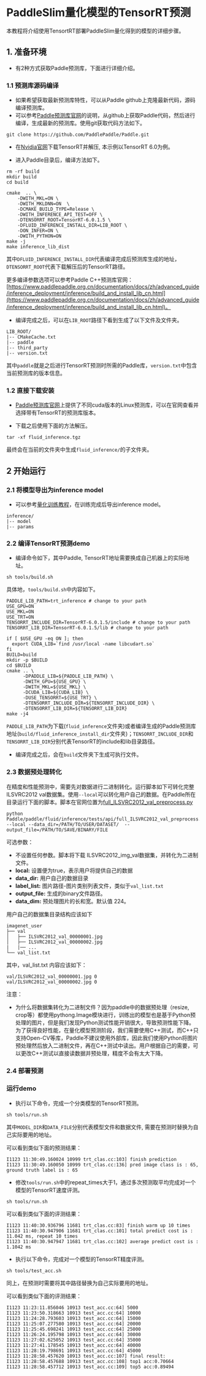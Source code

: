 # PaddleSlim量化模型的TensorRT预测

本教程将介绍使用TensortRT部署PaddleSlim量化得到的模型的详细步骤。


## 1. 准备环境

* 有2种方式获取Paddle预测库，下面进行详细介绍。

### 1.1 预测库源码编译
* 如果希望获取最新预测库特性，可以从Paddle github上克隆最新代码，源码编译预测库。
* 可以参考[Paddle预测库官网](https://www.paddlepaddle.org.cn/documentation/docs/zh/advanced_guide/inference_deployment/inference/build_and_install_lib_cn.html)的说明，从github上获取Paddle代码，然后进行编译，生成最新的预测库。使用git获取代码方法如下。

```shell
git clone https://github.com/PaddlePaddle/Paddle.git
```
* 在[Nvidia官网](https://developer.nvidia.com/TensorRT)下载TensorRT并解压, 本示例以TensorRT 6.0为例。

* 进入Paddle目录后，编译方法如下。

```shell
rm -rf build
mkdir build
cd build

cmake  .. \
    -DWITH_MKL=ON \
    -DWITH_MKLDNN=ON  \
    -DCMAKE_BUILD_TYPE=Release \
    -DWITH_INFERENCE_API_TEST=OFF \
    -DTENSORRT_ROOT=TensorRT-6.0.1.5 \
    -DFLUID_INFERENCE_INSTALL_DIR=LIB_ROOT \
    -DON_INFER=ON \
    -DWITH_PYTHON=ON
make -j
make inference_lib_dist
```

其中`DFLUID_INFERENCE_INSTALL_DIR`代表编译完成后预测库生成的地址，`DTENSORRT_ROOT`代表下载解压后的TensorRT路径。

更多编译参数选项可以参考Paddle C++预测库官网：[https://www.paddlepaddle.org.cn/documentation/docs/zh/advanced_guide/inference_deployment/inference/build_and_install_lib_cn.html](https://www.paddlepaddle.org.cn/documentation/docs/zh/advanced_guide/inference_deployment/inference/build_and_install_lib_cn.html)。


* 编译完成之后，可以在`LIB_ROOT`路径下看到生成了以下文件及文件夹。

```
LIB_ROOT/
|-- CMakeCache.txt
|-- paddle
|-- third_party
|-- version.txt
```

其中`paddle`就是之后进行TensorRT预测时所需的Paddle库，`version.txt`中包含当前预测库的版本信息。

### 1.2 直接下载安装

* [Paddle预测库官网](https://www.paddlepaddle.org.cn/documentation/docs/zh/advanced_guide/inference_deployment/inference/build_and_install_lib_cn.html)上提供了不同cuda版本的Linux预测库，可以在官网查看并选择带有TensorRT的预测库版本。

* 下载之后使用下面的方法解压。

```
tar -xf fluid_inference.tgz
```

最终会在当前的文件夹中生成`fluid_inference/`的子文件夹。


## 2 开始运行

### 2.1 将模型导出为inference model

* 可以参考[量化训练教程](https://paddleslim.readthedocs.io/zh_CN/latest/quick_start/quant_aware_tutorial.html#id9)，在训练完成后导出inference model。

```
inference/
|-- model
|-- params
```


### 2.2 编译TensorRT预测demo

* 编译命令如下，其中Paddle, TensorRT地址需要换成自己机器上的实际地址。


```shell
sh tools/build.sh
```

具体地，`tools/build.sh`中内容如下。

```shell
PADDLE_LIB_PATH=trt_inference # change to your path
USE_GPU=ON
USE_MKL=ON
USE_TRT=ON
TENSORRT_INCLUDE_DIR=TensorRT-6.0.1.5/include # change to your path
TENSORRT_LIB_DIR=TensorRT-6.0.1.5/lib # change to your path

if [ $USE_GPU -eq ON ]; then
  export CUDA_LIB=`find /usr/local -name libcudart.so`
fi
BUILD=build
mkdir -p $BUILD
cd $BUILD
cmake .. \
      -DPADDLE_LIB=${PADDLE_LIB_PATH} \
      -DWITH_GPU=${USE_GPU} \
      -DWITH_MKL=${USE_MKL} \
      -DCUDA_LIB=${CUDA_LIB} \
      -DUSE_TENSORRT=${USE_TRT} \
      -DTENSORRT_INCLUDE_DIR=${TENSORRT_INCLUDE_DIR} \
      -DTENSORRT_LIB_DIR=${TENSORRT_LIB_DIR}
make -j4
```

`PADDLE_LIB_PATH`为下载(`fluid_inference`文件夹)或者编译生成的Paddle预测库地址(`build/fluid_inference_install_dir`文件夹)；`TENSORRT_INCLUDE_DIR`和`TENSORRT_LIB_DIR`分别代表TensorRT的include和lib目录路径。


* 编译完成之后，会在`build`文件夹下生成可执行文件。


### 2.3 数据预处理转化

在精度和性能预测中，需要先对数据进行二进制转化。运行脚本如下可转化完整ILSVRC2012 val数据集。使用`--local`可以转化用户自己的数据。在Paddle所在目录运行下面的脚本。脚本在官网位置为[full_ILSVRC2012_val_preprocess.py](https://github.com/PaddlePaddle/Paddle/blob/develop/paddle/fluid/inference/tests/api/full_ILSVRC2012_val_preprocess.py)
```
python Paddle/paddle/fluid/inference/tests/api/full_ILSVRC2012_val_preprocess.py --local --data_dir=/PATH/TO/USER/DATASET/  --output_file=/PATH/TO/SAVE/BINARY/FILE
```

可选参数：
- 不设置任何参数。脚本将下载 ILSVRC2012_img_val数据集，并转化为二进制文件。
- **local:** 设置便为true，表示用户将提供自己的数据
- **data_dir:** 用户自己的数据目录
- **label_list:** 图片路径-图片类别列表文件，类似于`val_list.txt`
- **output_file:** 生成的binary文件路径。
- **data_dim:** 预处理图片的长和宽。默认值 224。

用户自己的数据集目录结构应该如下
```
imagenet_user
├── val
│   ├── ILSVRC2012_val_00000001.jpg
│   ├── ILSVRC2012_val_00000002.jpg
|   |── ...
└── val_list.txt
```
其中，val_list.txt 内容应该如下：
```
val/ILSVRC2012_val_00000001.jpg 0
val/ILSVRC2012_val_00000002.jpg 0
```

注意：
- 为什么将数据集转化为二进制文件？因为paddle中的数据预处理（resize, crop等）都使用pythong.Image模块进行，训练出的模型也是基于Python预处理的图片，但是我们发现Python测试性能开销很大，导致预测性能下降。为了获得良好性能，在量化模型预测阶段，我们需要使用C++测试，而C++只支持Open-CV等库，Paddle不建议使用外部库，因此我们使用Python将图片预处理然后放入二进制文件，再在C++测试中读出。用户根据自己的需要，可以更改C++测试以直接读数据并预处理，精度不会有太大下降。

### 2.4 部署预测


### 运行demo
* 执行以下命令，完成一个分类模型的TensorRT预测。

```shell
sh tools/run.sh
```
其中`MODEL_DIR`和`DATA_FILE`分别代表模型文件和数据文件, 需要在预测时替换为自己实际要用的地址。

可以看到类似下面的预测结果：

```shell
I1123 11:30:49.160024 10999 trt_clas.cc:103] finish prediction
I1123 11:30:49.160050 10999 trt_clas.cc:136] pred image class is : 65, ground truth label is : 65
```

* 修改`tools/run.sh`中的repeat_times大于1，通过多次预测取平均完成对一个模型的TensorRT速度评测。

```shell
sh tools/run.sh
```

可以看到类似下面的评测结果：

```shell
I1123 11:40:30.936796 11681 trt_clas.cc:83] finish warm up 10 times
I1123 11:40:30.947906 11681 trt_clas.cc:101] total predict cost is : 11.042 ms, repeat 10 times
I1123 11:40:30.947947 11681 trt_clas.cc:102] average predict cost is : 1.1042 ms
```


* 执行以下命令，完成对一个模型的TensorRT精度评测。

```shell
sh tools/test_acc.sh
```

同上，在预测时需要将其中路径替换为自己实际要用的地址。

可以看到类似下面的评测结果：

```shell
I1123 11:23:11.856046 10913 test_acc.cc:64] 5000
I1123 11:23:50.318663 10913 test_acc.cc:64] 10000
I1123 11:24:28.793603 10913 test_acc.cc:64] 15000
I1123 11:25:07.277580 10913 test_acc.cc:64] 20000
I1123 11:25:45.698241 10913 test_acc.cc:64] 25000
I1123 11:26:24.195798 10913 test_acc.cc:64] 30000
I1123 11:27:02.625052 10913 test_acc.cc:64] 35000
I1123 11:27:41.178545 10913 test_acc.cc:64] 40000
I1123 11:28:19.798691 10913 test_acc.cc:64] 45000
I1123 11:28:58.457620 10913 test_acc.cc:107] final result:
I1123 11:28:58.457688 10913 test_acc.cc:108] top1 acc:0.70664
I1123 11:28:58.457712 10913 test_acc.cc:109] top5 acc:0.89494
```
